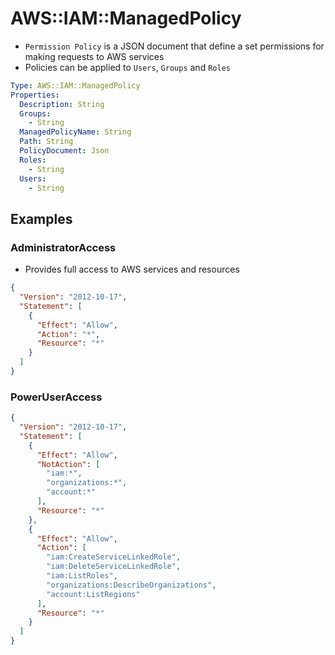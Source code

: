 # AWS::IAM::ManagedPolicy

- `Permission Policy` is a JSON document that define a set permissions for making requests to AWS services
- Policies can be applied to `Users`, `Groups` and `Roles`

```yaml
Type: AWS::IAM::ManagedPolicy
Properties:
  Description: String
  Groups:
    - String
  ManagedPolicyName: String
  Path: String
  PolicyDocument: Json
  Roles:
    - String
  Users:
    - String
```

## Examples

### AdministratorAccess

- Provides full access to AWS services and resources

```json
{
  "Version": "2012-10-17",
  "Statement": [
    {
      "Effect": "Allow",
      "Action": "*",
      "Resource": "*"
    }
  ]
}
```

### PowerUserAccess

```json
{
  "Version": "2012-10-17",
  "Statement": [
    {
      "Effect": "Allow",
      "NotAction": [
        "iam:*",
        "organizations:*",
        "account:*"
      ],
      "Resource": "*"
    },
    {
      "Effect": "Allow",
      "Action": [
        "iam:CreateServiceLinkedRole",
        "iam:DeleteServiceLinkedRole",
        "iam:ListRoles",
        "organizations:DescribeOrganizations",
        "account:ListRegions"
      ],
      "Resource": "*"
    }
  ]
}
```

